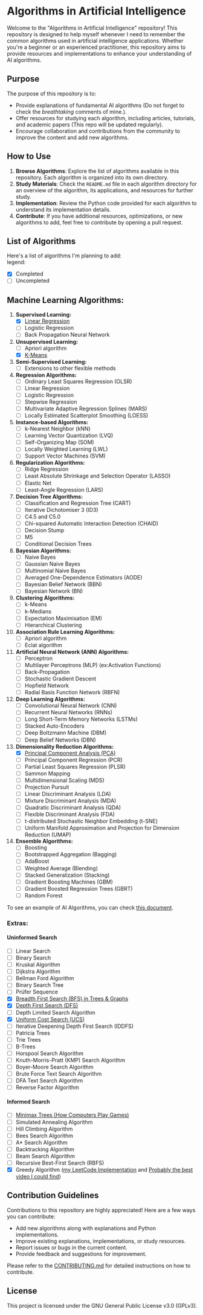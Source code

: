 # Algorithms in Artificial Intelligence

Welcome to the "Algorithms in Artificial Intelligence" repository! This repository is designed to help myself whenever I need to remember the common algorithms used in artificial intelligence applications. 
Whether you're a beginner or an experienced practitioner, this repository aims to provide resources and implementations to enhance your understanding of AI algorithms.

## Purpose

The purpose of this repository is to:

- Provide explanations of fundamental AI algorithms (Do not forget to check the _breathtaking_ comments of mine.).
- Offer resources for studying each algorithm, including articles, tutorials, and academic papers (This repo will be updated regularly).
- Encourage collaboration and contributions from the community to improve the content and add new algorithms.

## How to Use

1. **Browse Algorithms**: Explore the list of algorithms available in this repository. Each algorithm is organized into its own directory.
2. **Study Materials**: Check the `README.md` file in each algorithm directory for an overview of the algorithm, its applications, and resources for further study.
3. **Implementation**: Review the Python code provided for each algorithm to understand its implementation details.
4. **Contribute**: If you have additional resources, optimizations, or new algorithms to add, feel free to contribute by opening a pull request.

## List of Algorithms

Here's a list of algorithms I'm planning to add: </br>
legend: 
- [x] Completed
- [ ] Uncompleted

## Machine Learning Algorithms:

1. **Supervised Learning:**
   - [x] [Linear Regression](https://github.com/EzgiTastan/AlgorithmsInArtificialIntelligence/blob/main/supervisedLearning/regression.ipynb)
   - [ ] Logistic Regression
   - [ ] Back Propagation Neural Network

2. **Unsupervised Learning:**
   - [ ] Apriori algorithm
   - [x] [K-Means](https://github.com/EzgiTastan/AlgorithmsInArtificialIntelligence/blob/main/unsupervisedLearning/k_means_PCA.py)

3. **Semi-Supervised Learning:**
   - [ ] Extensions to other flexible methods

4. **Regression Algorithms:**
   - [ ] Ordinary Least Squares Regression (OLSR)
   - [ ] Linear Regression
   - [ ] Logistic Regression
   - [ ] Stepwise Regression
   - [ ] Multivariate Adaptive Regression Splines (MARS)
   - [ ] Locally Estimated Scatterplot Smoothing (LOESS)

5. **Instance-based Algorithms:**
   - [ ] k-Nearest Neighbor (kNN)
   - [ ] Learning Vector Quantization (LVQ)
   - [ ] Self-Organizing Map (SOM)
   - [ ] Locally Weighted Learning (LWL)
   - [ ] Support Vector Machines (SVM)

6. **Regularization Algorithms:**
   - [ ] Ridge Regression
   - [ ] Least Absolute Shrinkage and Selection Operator (LASSO)
   - [ ] Elastic Net
   - [ ] Least-Angle Regression (LARS)

7. **Decision Tree Algorithms:**
   - [ ] Classification and Regression Tree (CART)
   - [ ] Iterative Dichotomiser 3 (ID3)
   - [ ] C4.5 and C5.0
   - [ ] Chi-squared Automatic Interaction Detection (CHAID)
   - [ ] Decision Stump
   - [ ] M5
   - [ ] Conditional Decision Trees

8. **Bayesian Algorithms:**
   - [ ] Naive Bayes
   - [ ] Gaussian Naive Bayes
   - [ ] Multinomial Naive Bayes
   - [ ] Averaged One-Dependence Estimators (AODE)
   - [ ] Bayesian Belief Network (BBN)
   - [ ] Bayesian Network (BN)

9. **Clustering Algorithms:**
   - [ ] k-Means
   - [ ] k-Medians
   - [ ] Expectation Maximisation (EM)
   - [ ] Hierarchical Clustering

10. **Association Rule Learning Algorithms:**
    - [ ] Apriori algorithm
    - [ ] Eclat algorithm

11. **Artificial Neural Network (ANN) Algorithms:**
    - [ ] Perceptron
    - [ ] Multilayer Perceptrons (MLP) (ex:Activation Functions)
    - [ ] Back-Propagation
    - [ ] Stochastic Gradient Descent
    - [ ] Hopfield Network
    - [ ] Radial Basis Function Network (RBFN)

12. **Deep Learning Algorithms:**
    - [ ] Convolutional Neural Network (CNN)
    - [ ] Recurrent Neural Networks (RNNs)
    - [ ] Long Short-Term Memory Networks (LSTMs)
    - [ ] Stacked Auto-Encoders
    - [ ] Deep Boltzmann Machine (DBM)
    - [ ] Deep Belief Networks (DBN)

13. **Dimensionality Reduction Algorithms:**
    - [x] [Principal Component Analysis (PCA)](https://github.com/EzgiTastan/AlgorithmsInArtificialIntelligence/blob/main/unsupervisedLearning/k_means_PCA.py)
    - [ ] Principal Component Regression (PCR)
    - [ ] Partial Least Squares Regression (PLSR)
    - [ ] Sammon Mapping
    - [ ] Multidimensional Scaling (MDS)
    - [ ] Projection Pursuit
    - [ ] Linear Discriminant Analysis (LDA)
    - [ ] Mixture Discriminant Analysis (MDA)
    - [ ] Quadratic Discriminant Analysis (QDA)
    - [ ] Flexible Discriminant Analysis (FDA)
    - [ ] t-distributed Stochastic Neighbor Embedding (t-SNE)
    - [ ] Uniform Manifold Approximation and Projection for Dimension Reduction (UMAP)

14. **Ensemble Algorithms:**
    - [ ] Boosting
    - [ ] Bootstrapped Aggregation (Bagging)
    - [ ] AdaBoost
    - [ ] Weighted Average (Blending)
    - [ ] Stacked Generalization (Stacking)
    - [ ] Gradient Boosting Machines (GBM)
    - [ ] Gradient Boosted Regression Trees (GBRT)
    - [ ] Random Forest
   
To see an example of AI Algorithms, you can check [this document](https://colab.research.google.com/drive/16w3TDn_tAku17mum98EWTmjaLHAJcsk0?usp=sharing).
   

### Extras:

#### Uninformed Search

- [ ] Linear Search
- [ ] Binary Search
- [ ] Kruskal Algorithm
- [ ] Dijkstra Algorithm
- [ ] Bellman Ford Algorithm
- [ ] Binary Search Tree
- [ ] Prüfer Sequence
- [x] [Breadth First Search (BFS) in Trees & Graphs](https://github.com/EzgiTastan/AlgorithmsInArtificialIntelligence/blob/main/Search_Algorithms/BFS-breadth-first-search.py)
- [x] [Depth First Search (DFS)](https://github.com/EzgiTastan/AlgorithmsInArtificialIntelligence/blob/main/Search_Algorithms/DFS-depth-first-search.py)
- [ ] Depth Limited Search Algorithm
- [x] [Uniform Cost Search (UCS)](https://github.com/EzgiTastan/AlgorithmsInArtificialIntelligence/blob/main/Search_Algorithms/UCS-uniform-cost-search.py)
- [ ] Iterative Deepening Depth First Search (IDDFS)
- [ ] Patricia Trees
- [ ] Trie Trees
- [ ] B-Trees
- [ ] Horspool Search Algorithm
- [ ] Knuth-Morris-Pratt (KMP) Search Algorithm
- [ ] Boyer-Moore Search Algorithm
- [ ] Brute Force Text Search Algorithm
- [ ] DFA Text Search Algorithm
- [ ] Reverse Factor Algorithm

#### Informed Search

- [ ] [Minimax Trees (How Computers Play Games)](https://github.com/EzgiTastan/AlgorithmsInArtificialIntelligence/blob/main/Search_Algorithms/MiniMax-TicTacToe.py)
- [ ] Simulated Annealing Algorithm
- [ ] Hill Climbing Algorithm
- [ ] Bees Search Algorithm
- [ ] A* Search Algorithm
- [ ] Backtracking Algorithm
- [ ] Beam Search Algorithm
- [ ] Recursive Best-First Search (RBFS)
- [x] Greedy Algorithm ([my LeetCode Implementation](https://github.com/EzgiTastan/AlgorithmsInArtificialIntelligence/blob/main/Search_Algorithms/Greedy-Leetcode55.py) and [Probably the best video I could find](https://www.youtube.com/watch?v=71CEj4gKDnE))

## Contribution Guidelines

Contributions to this repository are highly appreciated! Here are a few ways you can contribute:

- Add new algorithms along with explanations and Python implementations.
- Improve existing explanations, implementations, or study resources.
- Report issues or bugs in the current content.
- Provide feedback and suggestions for improvement.

Please refer to the [CONTRIBUTING.md](https://github.com/EzgiTastan/AlgorithmsInArtificialIntelligence/blob/main/CONTRIBUTING.md) for detailed instructions on how to contribute.

## License

This project is licensed under the GNU General Public License v3.0 (GPLv3). 
